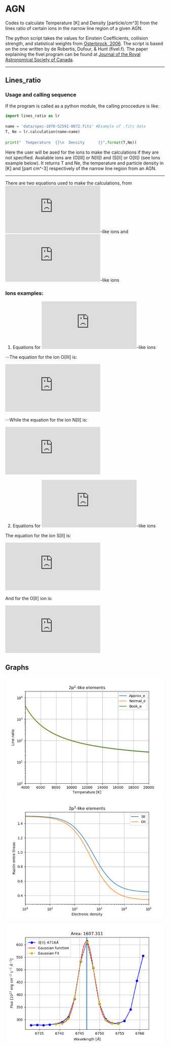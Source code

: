 # AGN
Codes to calculate Temperature [K] and Density [particle/cm^3] from the lines ratio of certain ions in the narrow line region of a given AGN. 

The python script takes the values for Einstein Coefficients, collision strength, and statistical weights from [Osterbrock, 2006](http://adsabs.harvard.edu/abs/2006agna.book.....O).
The script is based on the one written by de Robertis, Dufour, & Hunt (fivel.f). The paper explaining the fivel program can be found at [Journal of the Royal Astronomical Society of Canada](http://adsabs.harvard.edu/abs/1987JRASC..81..195D).

---
## Lines_ratio

### Usage and calling sequence

If the program is called as a python module, the calling proccedure is like:
```python
import lines_ratio as lr
  
name = 'data/spec-1070-52591-0072.fits' #Example of .fits data
T, Ne = lr.calculation(name=name)

print("  Temperature  {}\n  Density      {}".format(T,Ne))
```
Here the user will be ased for the ions to make the calculations if they are not specified. Avaliable ions are (O[III] or N[II]) and (S[II] or O[II]) (see Ions example below).  It returns T and Ne, the temperature and particle density in [K] and [part cm^-3] respectively of the narrow line region from an AGN.

---
There are two equations used to make the calculations, from ![2p2](https://latex.codecogs.com/gif.latex?2p%5E2)-like ions and ![2p3](https://latex.codecogs.com/gif.latex?2p%5E3)-like ions 


### Ions examples:

1. Equations for ![2p2](https://latex.codecogs.com/gif.latex?2p%5E2)-like ions

⋅⋅⋅The equation for the ion O[III] is:  

 ![oiii](https://latex.codecogs.com/gif.latex?%5Cfrac%7Bj_%7BDP%7D%7D%7Bj_%7BSD%7D%7D%3D0.054e%5E%7B32976/T%7D%5Cfrac%7B%5Cleft%5B%20%5Cfrac%7BNe%7D%7BT%5E%7B1/2%7D%7D&plus;2.44%5Ctimes%2010%5E5%5Cleft%28%201&plus;0.1107e%5E%7B-32976/T%7D%20%5Cright%29%20%5Cright%5D%7D%20%7B%5Cfrac%7BNe%7D%7BT%5E%7B1/2%7D%7D%20&plus;1692%7D)

⋅⋅⋅While the equation for the ion N[II] is:

 ![nii](https://latex.codecogs.com/gif.latex?%5Cfrac%7Bj_%7BDP%7D%7D%7Bj_%7BSD%7D%7D%3D0.013e%5E%7B25000/T%7D%5Cfrac%7B%5Cleft%5B%20%5Cfrac%7BNe%7D%7BT%5E%7B1/2%7D%7D&plus;1.07%5Ctimes%2010%5E5%5Cleft%28%201&plus;0.106e%5E%7B-25000/T%7D%20%5Cright%29%20%5Cright%5D%7D%20%7B%5Cfrac%7BNe%7D%7BT%5E%7B1/2%7D%7D%20&plus;171%7D)


2. Equations for ![2p3](https://latex.codecogs.com/gif.latex?2p%5E3)-like ions

 The equation for the ion S[II] is:

 ![sii](https://latex.codecogs.com/gif.latex?%5Cfrac%7Bj_%7B6716%7D%7D%7Bj_%7B6731%7D%7D%3D%5Cfrac%7B3A_%7B6716%7D%7D%7B2A_%7B6731%7D%7D%5Cleft%28%20%5Cfrac%7BN_e%20C&plus;0.26A_%7B6731%7D%7D%7BN_e%20C&plus;0.26A_%7B6716%7D%7D%20%5Cright%29)

 And for the O[II] ion is:

 ![oii](https://latex.codecogs.com/gif.latex?%5Cfrac%7Bj_%7B3726%7D%7D%7Bj_%7B3729%7D%7D%3D%5Cfrac%7B3A_%7B3726%7D%7D%7B2A_%7B3729%7D%7D%5Cleft%28%20%5Cfrac%7BN_e%20C&plus;1.60A_%7B3729%7D%7D%7BN_e%20C&plus;1.60A_%7B3726%7D%7D%20%5Cright%29)


## Graphs

![2p2](plots/2p2.png)  
![2p3](plots/2p3.png)

![gaussian](plots/1gaussian.png)

